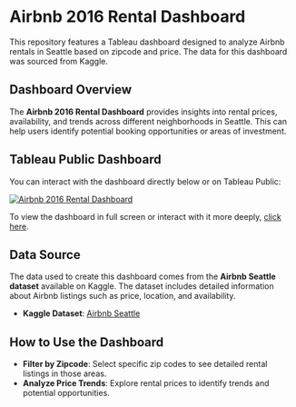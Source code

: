 # Airbnb 2016 Rental Dashboard

This repository features a Tableau dashboard designed to analyze Airbnb rentals in Seattle based on zipcode and price. The data for this dashboard was sourced from Kaggle.

## Dashboard Overview

The **Airbnb 2016 Rental Dashboard** provides insights into rental prices, availability, and trends across different neighborhoods in Seattle. This can help users identify potential booking opportunities or areas of investment.

## Tableau Public Dashboard

You can interact with the dashboard directly below or on Tableau Public:

[![Airbnb 2016 Rental Dashboard](https://public.tableau.com/thumb/views/Airbnb2016rentaldashboard/Dashboard1?:language=en-GB&:display_count=n&:origin=viz_share_link)](https://public.tableau.com/views/Airbnb2016rentaldashboard/Dashboard1?:language=en-GB&:sid=&:redirect=auth&:display_count=n&:origin=viz_share_link)

To view the dashboard in full screen or interact with it more deeply, [click here](https://public.tableau.com/views/Airbnb2016rentaldashboard/Dashboard1?:language=en-GB&:sid=&:redirect=auth&:display_count=n&:origin=viz_share_link).

## Data Source

The data used to create this dashboard comes from the **Airbnb Seattle dataset** available on Kaggle. The dataset includes detailed information about Airbnb listings such as price, location, and availability.

- **Kaggle Dataset**: [Airbnb Seattle](https://www.kaggle.com/datasets/airbnb/seattle)

## How to Use the Dashboard

- **Filter by Zipcode**: Select specific zip codes to see detailed rental listings in those areas.
- **Analyze Price Trends**: Explore rental prices to identify trends and potential opportunities.